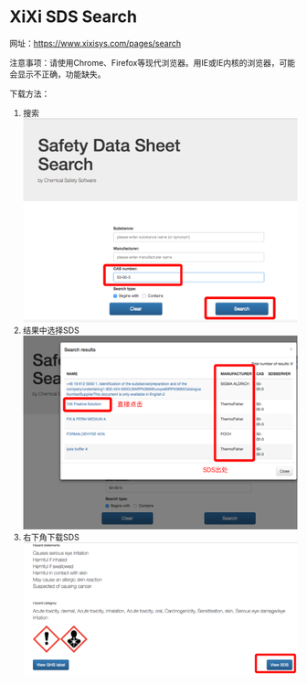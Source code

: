 # **XiXi SDS Search**

网址：https://www.xixisys.com/pages/search

注意事项：请使用Chrome、Firefox等现代浏览器。用IE或IE内核的浏览器，可能会显示不正确，功能缺失。

下载方法：

1. 搜索
   ![](/assets/sds-search.png)
2. 结果中选择SDS
   ![](/assets/sds-search2.png)
3. 右下角下载SDS
   ![](/assets/sds-search-download.png)



